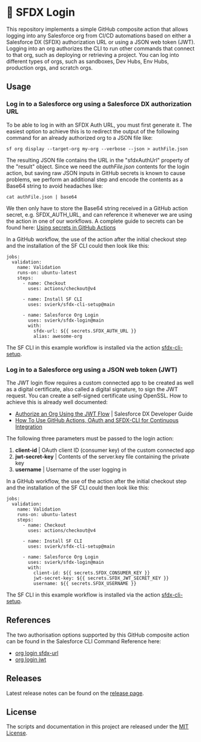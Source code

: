 # 🔐 SFDX Login

This repository implements a simple GitHub composite action that allows logging into any Salesforce org from CI/CD automations based on either a Salesforce DX (SFDX) authorization URL or using a JSON web token (JWT). Logging into an org authorizes the CLI to run other commands that connect to that org, such as deploying or retrieving a project. You can log into different types of orgs, such as sandboxes, Dev Hubs, Env Hubs, production orgs, and scratch orgs.

## Usage

### Log in to a Salesforce org using a Salesforce DX authorization URL

To be able to log in with an SFDX Auth URL, you must first generate it. The easiest option to achieve this is to redirect the output of the following command for an already authorized org to a JSON file like:

```
sf org display --target-org my-org --verbose --json > authFile.json
```

The resulting JSON file contains the URL in the "sfdxAuthUrl" property of the "result" object. Since we need the _authFile.json_ contents for the login action, but saving raw JSON inputs in GitHub secrets is known to cause problems, we perform an additional step and encode the contents as a Base64 string to avoid headaches like:

```
cat authFile.json | base64
```

We then only have to store the Base64 string received in a GitHub action secret, e.g. SFDX_AUTH_URL, and can reference it whenever we are using the action in one of our workflows. A complete guide to secrets can be found here: [Using secrets in GitHub Actions](https://docs.github.com/en/actions/security-guides/using-secrets-in-github-actions)

In a GitHub workflow, the use of the action after the initial checkout step and the installation of the SF CLI could then look like this:

```
jobs:
  validation:
    name: Validation
    runs-on: ubuntu-latest
    steps:
      - name: Checkout
        uses: actions/checkout@v4

      - name: Install SF CLI
        uses: svierk/sfdx-cli-setup@main
        
      - name: Salesforce Org Login
        uses: svierk/sfdx-login@main
        with:
          sfdx-url: ${{ secrets.SFDX_AUTH_URL }}
          alias: awesome-org
```

The SF CLI in this example workflow is installed via the action [sfdx-cli-setup](https://github.com/svierk/sfdx-cli-setup).

### Log in to a Salesforce org using a JSON web token (JWT)

The JWT login flow requires a custom connected app to be created as well as a digital certificate, also called a digital signature, to sign the JWT request. You can create a self-signed certificate using OpenSSL. How to achieve this is already well documented:

- [Authorize an Org Using the JWT Flow](https://developer.salesforce.com/docs/atlas.en-us.sfdx_dev.meta/sfdx_dev/sfdx_dev_auth_jwt_flow.htm) | Salesforce DX Developer Guide
- [How To Use GitHub Actions, OAuth and SFDX-CLI for Continuous Integration](https://salesforcedevops.net/index.php/2022/04/05/how-to-use-github-actions-oauth-and-sfdx-cli-for-continuous-integration/)

The following three parameters must be passed to the login action:

1. **client-id** | OAuth client ID (consumer key) of the custom connected app
2. **jwt-secret-key** | Contents of the server.key file containing the private key
3. **username** | Username of the user logging in

In a GitHub workflow, the use of the action after the initial checkout step and the installation of the SF CLI could then look like this:

```
jobs:
  validation:
    name: Validation
    runs-on: ubuntu-latest
    steps:
      - name: Checkout
        uses: actions/checkout@v4

      - name: Install SF CLI
        uses: svierk/sfdx-cli-setup@main
        
      - name: Salesforce Org Login
        uses: svierk/sfdx-login@main
        with:
          client-id: ${{ secrets.SFDX_CONSUMER_KEY }}
          jwt-secret-key: ${{ secrets.SFDX_JWT_SECRET_KEY }}
          username: ${{ secrets.SFDX_USERNAME }}
```

The SF CLI in this example workflow is installed via the action [sfdx-cli-setup](https://github.com/svierk/sfdx-cli-setup).

## References

The two authorisation options supported by this GitHub composite action can be found in the Salesforce CLI Command Reference here: 

- [org login sfdx-url](https://developer.salesforce.com/docs/atlas.en-us.sfdx_cli_reference.meta/sfdx_cli_reference/cli_reference_org_commands_unified.htm#cli_reference_org_login_sfdx-url_unified)
- [org login jwt](https://developer.salesforce.com/docs/atlas.en-us.sfdx_cli_reference.meta/sfdx_cli_reference/cli_reference_org_commands_unified.htm#cli_reference_org_login_jwt_unified)

## Releases

Latest release notes can be found on the [release page](https://github.com/svierk/sfdx-login/releases).

## License

The scripts and documentation in this project are released under the [MIT License](https://github.com/svierk/sfdx-login/blob/main/LICENSE).